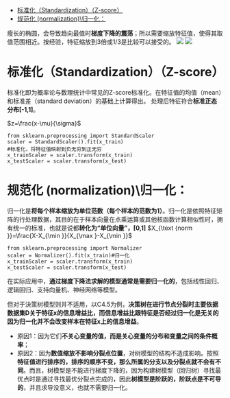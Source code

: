 - [ 标准化（Standardization）（Z-score）](#head1)
- [规范化 (normalization)\归一化：](#head2)




瘦长的椭圆，会导致趋向最值时**梯度下降的震荡**；所以需要缩放特征值，使得其取值范围相近。按经验，特征缩放到3倍或1/3是比较可以接受的。
![](https://upload-images.jianshu.io/upload_images/18339009-7b8e05b9f479e6b8.png?imageMogr2/auto-orient/strip%7CimageView2/2/w/1240)
![](https://upload-images.jianshu.io/upload_images/18339009-e94b1c23eb15233a?imageMogr2/auto-orient/strip%7CimageView2/2/w/1240)




# <span id="head1"> 标准化（Standardization）（Z-score）</span>
标准化即为概率论与数理统计中常见的Z-score标准化。在特征值的均值（mean）和标准差（standard deviation）的基础上计算得出。
处理后特征符合**标准正态分布[-1,1]**。

$z=\frac{x-\mu}{\sigma}$
```
from sklearn.preprocessing import StandardScaler
scaler = StandardScaler().fit(x_train)  
#标准化，将特征值映射到负无穷到正无穷
x_trainScaler = scaler.transform(x_train) 
x_testScaler = scaler.transform(x_test)
```


# <span id="head2">规范化 (normalization)\归一化：</span>
归一化是**将每个样本缩放为单位范数（每个样本的范数为1）**。归一化是依照特征矩阵的行处理数据，其目的在于样本向量在点乘运算或其他核函数计算相似性时，拥有统一的标准，也就是说都**转化为“单位向量”，[0,1]**
$X_{\text {norm }}=\frac{X-X_{\min }}{X_{\max }-X_{\min }}$



```
from sklearn.preprocessing import Normalizer
scaler = Normalizer().fit(x_train)#归一化
x_trainScaler = scaler.transform(x_train)
x_testScaler = scaler.transform(x_test)  
```

在实际应用中，**通过梯度下降法求解的模型通常是需要归一化的**，包括线性回归、逻辑回归、支持向量机、神经网络等模型。

但对于決策树模型则并不适用，以C4.5为例，**决策树在进行节点分裂时主要依据数据集D关于特征x的信息增益比，而信息增益比跟特征是否经过归一化是无关的因为归ー化并不会改变样本在特征x上的信息增益**。

- 原因1：因为它们**不关心变量的值，而是关心变量的分布和变量之间的条件概率**；
- 原因2：因为**数值缩放不影响分裂点位置**，对树模型的结构不造成影响。按照**特征值进行排序的，排序的顺序不变，那么所属的分支以及分裂点就不会有不同**。而且，树模型是不能进行梯度下降的，因为构建树模型（回归树）寻找最优点时是通过寻找最优分裂点完成的，因此**树模型是阶跃的，阶跃点是不可导的**，并且求导没意义，也就不需要归一化。








